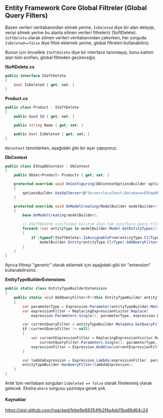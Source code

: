 ## Entity Framework Core Global Filtreler (Global Query Filters)

Bazen verileri veritabanından silmek yerine, `IsDeleted` diye bir alan ekleyip, veriyi silmek yerine bu alanla silinen verileri filtreleriz (SoftDelete).
`SoftDelete` olarak silinen verileri veritabanından çekerken, her sorguda `IsDeleted==false` diye filtre eklemek yerine, global filtreleri kullanabiliriz.

Bunun için öncelikle `ISoftDelete` diye bir interface tanımlayıp, bunu kalıtım alan tüm sınıfları, global filtreden geçireceğiz.

**ISoftDelete.cs**

````c#
public interface ISoftDelete
{
    bool IsDeleted { get; set; }
}
````

**Product.cs**

````c#
public class Product : ISoftDelete
{
    public Guid Id { get; set; }

    public string Name { get; set; }

    public bool IsDeleted { get; set; }
}
````

`DbContext` tanımlarken, aşağıdaki gibi bir ayar yapıyoruz.

**DbContext**

````c#
public class EShopDbContext : DbContext
{
    public DbSet<Product> Products { get; set; }

    protected override void OnConfiguring(DbContextOptionsBuilder optionsBuilder)
    {
        optionsBuilder.UseSqlServer(@"Server=localhost;Database=EShopDB;Trusted_Connection=True;");
    }

    protected override void OnModelCreating(ModelBuilder modelBuilder)
    {
        base.OnModelCreating(modelBuilder);

        // ISoftDelete sınıfından kalıtım alan tüm sınıflara query-filter uyguluyoruz 
        foreach (var entityType in modelBuilder.Model.GetEntityTypes())
        {
            if (typeof(ISoftDelete).IsAssignableFrom(entityType.ClrType))
                modelBuilder.Entity(entityType.ClrType).AddQueryFilter<ISoftDelete>(e => e.IsDeleted == false);
        }
    }
}
````

Ayrıca filtreyi "generic" olarak eklemek için aşağıdaki gibi bir "extension" kullanabilirsiniz.

**EntityTypeBuilderExtensions**

````c#
public static class EntityTypeBuilderExtensions
{
    public static void AddQueryFilter<T>(this EntityTypeBuilder entityTypeBuilder, Expression<Func<T, bool>> expression)
    {
        var parameterType = Expression.Parameter(entityTypeBuilder.Metadata.ClrType);
        var expressionFilter = ReplacingExpressionVisitor.Replace(
            expression.Parameters.Single(), parameterType, expression.Body);

        var currentQueryFilter = entityTypeBuilder.Metadata.GetQueryFilter();
        if (currentQueryFilter != null)
        {
            var currentExpressionFilter = ReplacingExpressionVisitor.Replace(
                currentQueryFilter.Parameters.Single(), parameterType, currentQueryFilter.Body);
            expressionFilter = Expression.AndAlso(currentExpressionFilter, expressionFilter);
        }

        var lambdaExpression = Expression.Lambda(expressionFilter, parameterType);
        entityTypeBuilder.HasQueryFilter(lambdaExpression);
    }
}
````

Artık tüm veritabanı sorguları `IsDeleted == false` olarak filrelenmiş olarak gelecek. Ekstra `where` sorgusu yazmaya gerek yok.

#### Kaynaklar

https://gist.github.com/haacked/febe9e88354fb2f4a4eb11ba88d64c24

